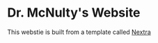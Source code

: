 # Dr. McNulty's Website

This webstie is built from a template called [Nextra](https://nextra.site/)